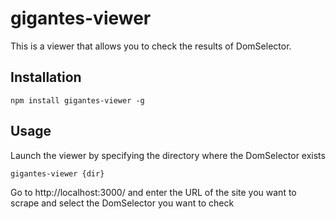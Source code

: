 # gigantes-viewer

This is a viewer that allows you to check the results of DomSelector.

## Installation

```
npm install gigantes-viewer -g
```

## Usage

Launch the viewer by specifying the directory where the DomSelector exists

```
gigantes-viewer {dir}
```

Go to http://localhost:3000/ and enter the URL of the site you want to scrape and select the DomSelector you want to check
